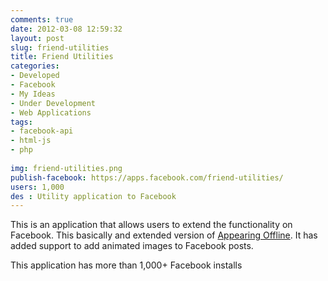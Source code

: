 ```yaml
---
comments: true
date: 2012-03-08 12:59:32
layout: post
slug: friend-utilities
title: Friend Utilities
categories:
- Developed
- Facebook
- My Ideas
- Under Development
- Web Applications
tags:
- facebook-api
- html-js
- php
 
img: friend-utilities.png
publish-facebook: https://apps.facebook.com/friend-utilities/
users: 1,000
des : Utility application to Facebook
---
```


This is an application that allows users to extend the functionality on Facebook. This basically and extended version of [Appearing Offline](http://www.ideawide.com/appearing-offline/). It has added support to add animated images to Facebook posts.

This application has more than 1,000+ Facebook installs


